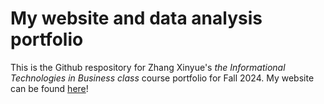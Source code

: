 # My website and data analysis portfolio

This is the Github respository for Zhang Xinyue's *the Informational Technologies in Business class* course portfolio for Fall 2024. My website can be found [here](https://lilac01151128.github.io/)! 
